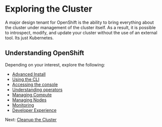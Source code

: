 # Exploring the Cluster

A major design tenant for OpenShift is the ability to bring everything about the
cluster under management of the cluster itself.  As a result, it is possible to
introspect, modify, and update your cluster without the use of an external tool.
Its just Kubernetes.

## Understanding OpenShift

Depending on your interest, explore the following:

- [Advanced Install](install-advanced/01-install-advanced.md)
- [Using the CLI](cli/01-accessing.md)
- [Accessing the console](console/01-console.md)
- [Understanding operators](operators/01-understanding-operators.md)
- [Managing Compute](compute/01-managing-compute.md)
- [Managing Nodes](nodes/01-managing-nodes.md)
- [Monitoring](monitoring/01-monitoring.md)
- [Developer Experience](developer-experience/01-developer-experience.md)

Next: [Cleanup the Cluster](04-cleanup.md)